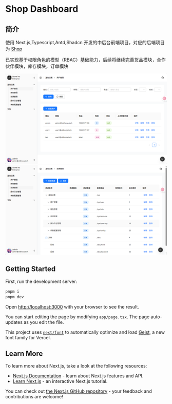 # Shop Dashboard

## 简介

使用 Next.js,Typescript,Antd,Shadcn
开发的中后台前端项目，对应的后端项目为 [Shop](https://github.com/Madq92/shop)

已实现基于权限角色的模型（RBAC）基础能力，后续将继续完善货品模块，合作伙伴模块，库存模块，订单模块

![用户定义](/public/demo/img.png)
![资源定义](/public/demo/img_1.png)

## Getting Started

First, run the development server:

```bash
pnpm i
pnpm dev
```

Open [http://localhost:3000](http://localhost:3000) with your browser to see the result.

You can start editing the page by modifying `app/page.tsx`. The page auto-updates as you edit the file.

This project uses [`next/font`](https://nextjs.org/docs/app/building-your-application/optimizing/fonts) to automatically
optimize and load [Geist](https://vercel.com/font), a new font family for Vercel.

## Learn More

To learn more about Next.js, take a look at the following resources:

- [Next.js Documentation](https://nextjs.org/docs) - learn about Next.js features and API.
- [Learn Next.js](https://nextjs.org/learn) - an interactive Next.js tutorial.

You can check out [the Next.js GitHub repository](https://github.com/vercel/next.js) - your feedback and contributions
are welcome!
